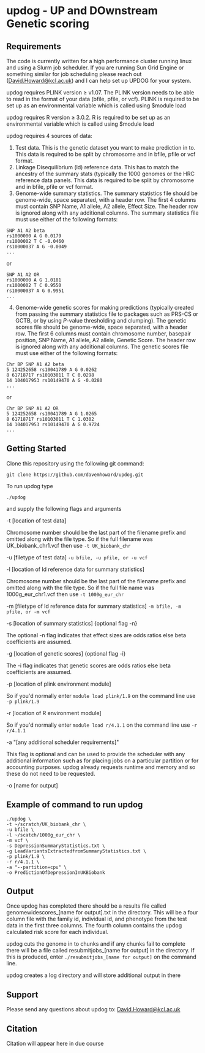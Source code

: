 # updog - UP and DOwnstream Genetic scoring

## Requirements

The code is currently written for a high performance cluster running linux and using a Slurm job scheduler. If you are running Sun Grid Engine or something similar for job scheduling please reach out (David.Howard@kcl.ac.uk) and I can help set up UPDOG for your system.

updog requires PLINK version ≥ v1.07. The PLINK version needs to be able to read in the format of your data (bfile, pfile, or vcf). PLINK is required to be set up as an environmental variable which is called using $module load

updog requires R version ≥ 3.0.2. R is required to be set up as an environmental variable which is called using $module load

updog requires 4 sources of data:
1. Test data. This is the genetic dataset you want to make prediction in to. This data is required to be split by chromosome and in bfile, pfile or vcf format.
2. Linkage Disequilibrium (ld) reference data. This has to match the ancestry of the summary stats (typically the 1000 genomes or the HRC reference data panels. This data is required to be split by chromosome and in bfile, pfile or vcf format.
3. Genome-wide summary statistics. The summary statistics file should be genome-wide, space separated, with a header row. The first 4 columns must contain SNP Name, A1 allele, A2 allele, Effect Size. The header row is ignored along with any additional columns. The summary statistics file must use either of the following formats:

```
SNP A1 A2 beta
rs1000000 A G 0.0179
rs1000002 T C -0.0460
rs10000037 A G -0.0049
...
```

or

```
SNP A1 A2 OR
rs1000000 A G 1.0181
rs1000002 T C 0.9550
rs10000037 A G 0.9951
...
```

4. Genome-wide genetic scores for making predictions (typically created from passing the summary statistics file to packages such as PRS-CS or GCTB, or by using *P*-value thresholding and clumping). The genetic scores file should be genome-wide, space separated, with a header row. The first 6 columns must contain chromosome number, basepair position, SNP Name, A1 allele, A2 allele, Genetic Score. The header row is ignored along with any additional columns. The genetic scores file must use either of the following formats:

```
Chr BP SNP A1 A2 beta
5 124252658 rs10041789 A G 0.0262
8 61718717 rs10103011 T C 0.0298
14 104017953 rs10149470 A G -0.0280
...
```

or

```
Chr BP SNP A1 A2 OR
5 124252658 rs10041789 A G 1.0265
8 61718717 rs10103011 T C 1.0302
14 104017953 rs10149470 A G 0.9724
...
```


## Getting Started

Clone this repository using the following git command:
```
git clone https://github.com/davemhoward/updog.git
```

To run updog type 
```
./updog
```
and supply the following flags and arguments

-t [location of test data]

Chromosome number should be the last part of the filename prefix and omitted along with the file type. So if the full filename was UK_biobank_chr1.vcf then use `-t UK_biobank_chr`

-u [filetype of test data] `-u bfile, -u pfile, or -u vcf`

-l [location of ld reference data for summary statistics]

Chromosome number should be the last part of the filename prefix and omitted along with the file type. So if the full file name was 1000g_eur_chr1.vcf then use `-t 1000g_eur_chr`

-m [filetype of ld reference data for summary statistics] `-m bfile, -m pfile, or -m vcf`

-s [location of summary statistics] {optional flag -n}

The optional -n flag indicates that effect sizes are odds ratios else beta coefficients are assumed.

-g [location of genetic scores] {optional flag -i}

The -i flag indicates that genetic scores are odds ratios else beta coefficients are assumed. 

-p [location of plink environment module]

So if you'd normally enter `module load plink/1.9` on the command line use `-p plink/1.9`

-r [location of R environment module]

So if you'd normally enter `module load r/4.1.1` on the command line use `-r r/4.1.1`

-a "[any additional scheduler requirements]"

This flag is optional and can be used to provide the scheduler with any additional information such as for placing jobs on a particular partition or for accounting purposes. updog already requests runtime and memory and so these do not need to be requested.
 
-o [name for output]

## Example of command to run updog

```
./updog \
-t ~/scratch/UK_biobank_chr \
-u bfile \
-l ~/scatch/1000g_eur_chr \
-m vcf \
-s DepressionSummaryStatistics.txt \
-g LeadVariantsExtractedfromSummaryStatistics.txt \
-p plink/1.9 \
-r r/4.1.1 \
-a "--partition=cpu" \
-o PredictionOfDepressionInUKBiobank
```

## Output

Once updog has completed there should be a results file called genomewidescores_[name for output].txt in the directory. This will be a four column file with the family id, individual id, and phenotype from the test data in the first three columns. The fourth column contains the updog calculated risk score for each individual.

updog cuts the genome in to chunks and if any chunks fail to complete there will be a file called resubmitjobs_[name for output] in the directory. If this is produced, enter `./resubmitjobs_[name for output]` on the command line.

updog creates a log directory and will store additional output in there

## Support

Please send any questions about updog to: [David.Howard@kcl.ac.uk](mailto:David.Howard@kcl.ac.uk)

## Citation

Citation will appear here in due course
